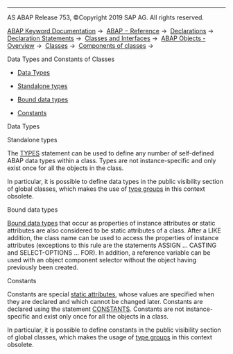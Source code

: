   

* * *

AS ABAP Release 753, ©Copyright 2019 SAP AG. All rights reserved.

[ABAP Keyword Documentation](javascript:call_link\('abenabap.htm'\)) →  [ABAP − Reference](javascript:call_link\('abenabap_reference.htm'\)) →  [Declarations](javascript:call_link\('abendeclarations.htm'\)) →  [Declaration Statements](javascript:call_link\('abenabap_declarations.htm'\)) →  [Classes and Interfaces](javascript:call_link\('abenclasses_and_interfaces.htm'\)) →  [ABAP Objects - Overview](javascript:call_link\('abenabap_objects_oview.htm'\)) →  [Classes](javascript:call_link\('abenclasses.htm'\)) →  [Components of classes](javascript:call_link\('abenclass_components.htm'\)) → 

Data Types and Constants of Classes

-   [Data Types](#@@ITOC@@ABENCLASS_TYPES_CONSTANTS_1)

-   [Standalone types](#@@ITOC@@ABENCLASS_TYPES_CONSTANTS_2)

-   [Bound data types](#@@ITOC@@ABENCLASS_TYPES_CONSTANTS_3)

-   [Constants](#@@ITOC@@ABENCLASS_TYPES_CONSTANTS_4)

Data Types

Standalone types

The [TYPES](javascript:call_link\('abaptypes.htm'\)) statement can be used to define any number of self-defined ABAP data types within a class. Types are not instance-specific and only exist once for all the objects in the class.

In particular, it is possible to define data types in the public visibility section of global classes, which makes the use of [type groups](javascript:call_link\('abentype_group_1_glosry.htm'\) "Glossary Entry") in this context obsolete.

Bound data types

[Bound data types](javascript:call_link\('abenbound_data_type_glosry.htm'\) "Glossary Entry") that occur as properties of instance attributes or static attributes are also considered to be static attributes of a class. After a LIKE addition, the class name can be used to access the properties of instance attributes (exceptions to this rule are the statements ASSIGN ... CASTING and SELECT-OPTIONS ... FOR). In addition, a reference variable can be used with an object component selector without the object having previously been created.

Constants

Constants are special [static attributes](javascript:call_link\('abenstatic_attribute_glosry.htm'\) "Glossary Entry"), whose values are specified when they are declared and which cannot be changed later. Constants are declared using the statement [CONSTANTS](javascript:call_link\('abapconstants.htm'\)). Constants are not instance-specific and exist only once for all the objects in a class.

In particular, it is possible to define constants in the public visibility section of global classes, which makes the usage of [type groups](javascript:call_link\('abentype_group_1_glosry.htm'\) "Glossary Entry") in this context obsolete.